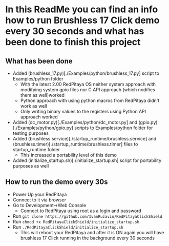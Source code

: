 # In this ReadMe you can find an info how to run Brushless 17 Click demo every 30 seconds and what has been done to finish this project
## What has been done
- Added (brushless_17.py)[./Examples/python/brushless_17.py] script to Examples/python folder
    - With the latest 2.00 RedPitaya OS neither system approach with modifying system gpio files nor C API approach (which nodifies them as well)worked
    - Python approach with using python macros from RedPitaya didn't work as well
    - Only writing binary values to the registers using Python API approach worked
- Added (dc_motor.py)[./Examples/python/dc_motor.py] and (gpio.py)[./Examples/python/gpio.py] scripts to Examples/python folder for testing purposes
- Added (brushless.service)[./startup_runtime/brushless.service] and (brushless.timer)[./startup_runtime/brushless.timer] files to startup_runtime folder
    - This increased a portability level of this demo
- Added (initialize_startup.sh)[./initialize_startup.sh] script for portability purposes as well

## How to run the demo every 30s
- Power Up your RedPitaya
- Connect to it via browser
- Go to Development->Web Console
    - Connect to RedPitaya using root as a login and password
- Run `git clone https://github.com/IvanRuzavin/RedPitayaClickShield`
- Run `chmod +x RedPitayaClickShield/initialize_startup.sh`
- Run `./RedPitayaClickShield/initialize_startup.sh`
    - This will reboot your RedPitaya and after it is ON again you will have brushless 17 Click running in the background every 30 seconds